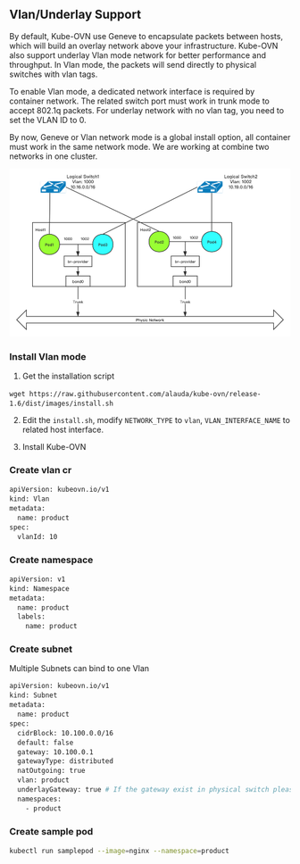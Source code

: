 ## Vlan/Underlay Support

By default, Kube-OVN use Geneve to encapsulate packets between hosts, which will build an overlay network above your infrastructure.
Kube-OVN also support underlay Vlan mode network for better performance and throughput.
In Vlan mode, the packets will send directly to physical switches with vlan tags.

To enable Vlan mode, a dedicated network interface is required by container network.
The related switch port must work in trunk mode to accept 802.1q packets. For underlay network with no vlan tag, you need
to set the VLAN ID to 0.

By now, Geneve or Vlan network mode is a global install option, all container must work in the same network mode.
We are working at combine two networks in one cluster.

![topology](vlan-topolgy.png "vlan network topology")

### Install Vlan mode

1. Get the installation script

`wget https://raw.githubusercontent.com/alauda/kube-ovn/release-1.6/dist/images/install.sh`

2. Edit the `install.sh`, modify `NETWORK_TYPE` to `vlan`, `VLAN_INTERFACE_NAME` to related host interface.

3. Install Kube-OVN

### Create vlan cr

```bash
apiVersion: kubeovn.io/v1
kind: Vlan
metadata:
  name: product
spec:
  vlanId: 10
```

### Create namespace
```bash
apiVersion: v1
kind: Namespace
metadata:
  name: product
  labels:
    name: product
```

### Create subnet

Multiple Subnets can bind to one Vlan

```bash
apiVersion: kubeovn.io/v1
kind: Subnet
metadata:
  name: product
spec:
  cidrBlock: 10.100.0.0/16
  default: false
  gateway: 10.100.0.1
  gatewayType: distributed
  natOutgoing: true
  vlan: product
  underlayGateway: true # If the gateway exist in physical switch please set underlayGateway to true, otherwise kube-ovn will create a virtual one
  namespaces:
    - product
```

### Create sample pod
```bash
kubectl run samplepod --image=nginx --namespace=product
```
